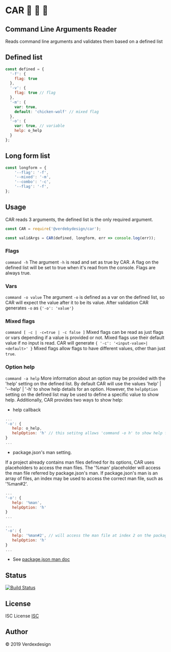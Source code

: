 # CAR 🚗 🚗 🚗

## Command Line Arguments Reader

Reads command line arguments and validates them based on a defined list

## Defined list

```js
const defined = {
  '-f': {
    flag: true
  },
  '-v': {
    flag: true // flag
  },
  '-m': {
    var: true,
    default: 'chicken-wolf' // mixed flag
  },
  '-o': {
    var: true, // variable
    help: o_help
  }
};
```

## Long form list

```js
const longform = {
    '--flag': '-f',
    '--mixed': '-m',
    '--combo': '-c',
    '--flag': '-f',
};
```

## Usage

CAR reads 3 arguments, the defined list is the only required argument.

```js
const CAR = require('@verdebydesign/car');

const validArgs = CAR(defined, longform, err => console.log(err));
```

### Flags

```command -h``` The argument ```-h``` is read and set as true by CAR.
A flag on the defined list will be set to true when it's read from the console.
Flags are always true.

### Vars

```command -o value``` The argument ```-o``` is defined as a var on the defined list, so CAR will expect the value after it to be its value. After validation CAR generates ```-o``` as ```{'-o': 'value'}```

### Mixed flags

```command [ -c | -c=true | -c false ]``` Mixed flags can be read as just flags or vars depending if a value is provided or not. Mixed flags use their default value if no input is read. CAR will generate ```{ '-c': '<input-value>|<default>' }```
Mixed flags allow flags to have different values, other than just ```true```.

### Option help

```command -a help``` More information about an option may be provided with the 'help' setting on the defined list. By default CAR will use the values 'help' | '--help' | '-h' to show help details for an option. However, the ```helpOption``` setting on the defined list may be used to define a specific value to show help. Additionally, CAR provides two ways to show help:

- help callback

```js
...
'-o': {
   help: o_help,
   helpOption: 'h' // this setitng allows 'command -o h' to show help for option '-o'
}
...
```

- package.json's man setting.

If a project already contains man files defined for its options, CAR uses placeholders to access the man files. The '%man' placeholder will access the man file referred by package.json's man. If package.json's man is an array of files, an index may be used to access the correct man file, such as '%man#2'.

```js
...
'-o': {
   help: '%man',
   helpOption: 'h'
}
...
```

```js
...
'-o': {
   help: '%man#2', // will access the man file at index 2 on the package.json's man file array
   helpOption: 'h'
}
...
```

- See [package.json man doc](https://docs.npmjs.com/files/package.json#man)

## Status

[![Build Status](https://travis-ci.org/verdebydesign/car.svg?branch=master)](https://travis-ci.org/verdebydesign/car)

## License

ISC License [ISC](https://opensource.org/licenses/ISC)

## Author

&copy; 2019 Verdexdesign
